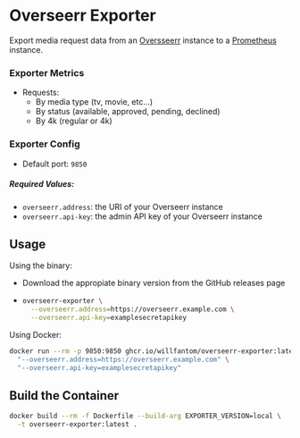 # Overseerr Exporter

Export media request data from an [Oversseerr](https://overseerr.dev) instance to a [Prometheus](https://prometheus.io) instance.

### Exporter Metrics

 - Requests:
   - By media type (tv, movie, etc...)
   - By status (available, approved, pending, declined)
   - By 4k (regular or 4k)

### Exporter Config

  - Default port: `9850`
  
##### Required Values:
  * `overseerr.address`: the URI of your Overseerr instance
  * `overseerr.api-key`: the admin API key of your Overseerr instance

## Usage

Using the binary:

- Download the appropiate binary version from the GitHub releases page

- ```bash
  overseerr-exporter \
    --overseerr.address=https://overseerr.example.com \
    --overseerr.api-key=examplesecretapikey
  ```

Using Docker:

```bash
docker run --rm -p 9850:9850 ghcr.io/willfantom/overseerr-exporter:latest \
  "--overseerr.address=https://overseerr.example.com" \
  "--overseerr.api-key=examplesecretapikey"
```

## Build the Container

```bash
docker build --rm -f Dockerfile --build-arg EXPORTER_VERSION=local \
  -t overseerr-exporter:latest .
```
